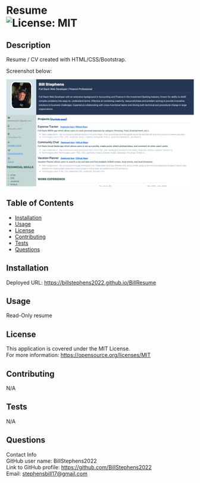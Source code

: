 # Resume<br>![License: MIT](https://img.shields.io/badge/License-MIT-yellow.svg)

  ## Description

  Resume / CV created with HTML/CSS/Bootstrap.

  Screenshot below:

  ![resume](./billresume.png)
  
  ## Table of Contents
  
  - [Installation](#installation)
  - [Usage](#usage)
  - [License](#license)
  - [Contributing](#contributing)
  - [Tests](#tests)
  - [Questions](#questions)
  
  ## Installation
  
  Deployed URL:  https://billstephens2022.github.io/BillResume
  
  ## Usage
  
  Read-Only resume

  ## License
This application is covered under the MIT License.
<br>For more information: https://opensource.org/licenses/MIT
  
  ## Contributing
  N/A
  
  ## Tests
  N/A

  ## Questions
  Contact Info<br>
  GitHub user name: BillStephens2022<br>
  Link to GitHub profile: https://github.com/BillStephens2022<br>
  Email: stephensbill17@gmail.com
